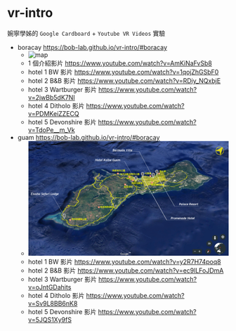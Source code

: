 # vr-intro

婉寧學姊的 `Google Cardboard` + `Youtube VR Videos` 實驗

-   boracay <https://bob-lab.github.io/vr-intro/#boracay>
    -   ![map](./public/images/boracay.png)
    -   1 個介紹影片 <https://www.youtube.com/watch?v=AmKiNaFvSb8>
    -   hotel 1 BW 影片 <https://www.youtube.com/watch?v=1qojZhGSbF0>
    -   hotel 2 B&B 影片 <https://www.youtube.com/watch?v=RDiy_NQxbjE>
    -   hotel 3 Wartburger 影片 <https://www.youtube.com/watch?v=2jwBb5dK7NI>
    -   hotel 4 Ditholo 影片 <https://www.youtube.com/watch?v=PDMKeiZZECQ>
    -   hotel 5 Devonshire 影片 <https://www.youtube.com/watch?v=TdoPe__m_Vk>
-   guam <https://bob-lab.github.io/vr-intro/#boracay>
    -   ![map](./public/images/guam.png)
    -   hotel 1 BW 影片 <https://www.youtube.com/watch?v=y2R7H74poq8>
    -   hotel 2 B&B 影片 <https://www.youtube.com/watch?v=ec9lLFoJDmA>
    -   hotel 3 Wartburger 影片 <https://www.youtube.com/watch?v=oJntGDahits>
    -   hotel 4 Ditholo 影片 <https://www.youtube.com/watch?v=Sv9L8BB6nK8>
    -   hotel 5 Devonshire 影片 <https://www.youtube.com/watch?v=5JQS1Xy9fS>
